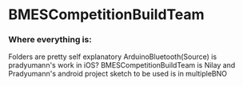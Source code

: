 # BMESCompetitionBuildTeam
### Where everything is:
Folders are pretty self explanatory 
ArduinoBluetooth(Source) is pradyumann's work in iOS?
BMESCompetitionBuildTeam is Nilay and Pradyumann's android project
sketch to be used is in multipleBNO

